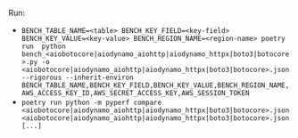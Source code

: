 Run:

* `BENCH_TABLE_NAME=<table> BENCH_KEY_FIELD=<key-field> BENCH_KEY_VALUE=<key-value> BENCH_REGION_NAME=<region-name> poetry run  python bench_<aiobotocore|aiodynamo_aiohttp|aiodynamo_httpx|boto3|botocore>.py -o <aiobotocore|aiodynamo_aiohttp|aiodynamo_httpx|boto3|botocore>.json --rigorous --inherit-environ BENCH_TABLE_NAME,BENCH_KEY_FIELD,BENCH_KEY_VALUE,BENCH_REGION_NAME,AWS_ACCESS_KEY_ID,AWS_SECRET_ACCESS_KEY,AWS_SESSION_TOKEN`
* `poetry run python -m pyperf compare <aiobotocore|aiodynamo_aiohttp|aiodynamo_httpx|boto3|botocore>.json  <aiobotocore|aiodynamo_aiohttp|aiodynamo_httpx|boto3|botocore>.json [...]`
